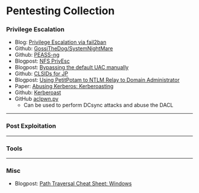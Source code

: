 # Pentesting Collection


### Privilege Escalation

- Blog: [Privilege Escalation via fail2ban](https://grumpygeekwrites.wordpress.com/2021/01/29/privilege-escalation-via-fail2ban/)
- Github: [GossiTheDog/SystemNightMare](https://github.com/GossiTheDog/SystemNightmare)
- Github: [PEASS-ng](https://github.com/carlospolop/PEASS-ng)
- Blogpost: [NFS PrivEsc](https://www.errno.fr/nfs_privesc.html)
- Blogpost: [Bypassing the default UAC manually](https://ivanitlearning.wordpress.com/2019/07/07/bypassing-default-uac-settings-manually/)
- Github: [CLSIDs for JP](https://github.com/ohpe/juicy-potato/blob/master/CLSID/README.md)
- Blogpost: [Using PetitPotam to NTLM Relay to Domain Administrator](https://www.truesec.com/hub/blog/from-stranger-to-da-using-petitpotam-to-ntlm-relay-to-active-directory)
- Paper: [Abusing Kerberos: Kerberoasting ](https://www.exploit-db.com/docs/english/45051-abusing-kerberos---kerberoasting.pdf)
- Github: [Kerberoast](https://github.com/nidem/kerberoast)
- GitHub [aclpwn.py](https://github.com/fox-it/aclpwn.py) 
  - Can be used to perform DCsync attacks and abuse the DACL

***
### Post Exploitation

***
### Tools


***
### Misc

- Blogpost: [Path Traversal Cheat Sheet: Windows](https://gracefulsecurity.com/path-traversal-cheat-sheet-windows/)
